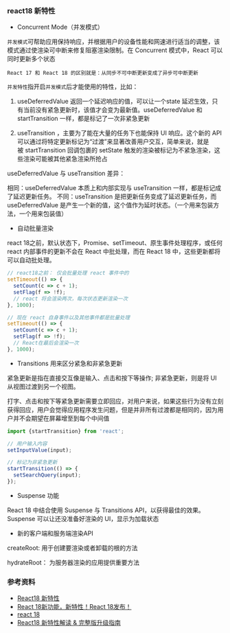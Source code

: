 
### react18 新特性

* Concurrent Mode（并发模式）

`并发模式`可帮助应用保持响应，并根据用户的设备性能和网速进行适当的调整，该模式通过使渲染可中断来修复阻塞渲染限制。在 Concurrent 模式中，React 可以同时更新多个状态

`React 17 和 React 18 的区别就是：从同步不可中断更新变成了异步可中断更新`

`并发特性`指开启`并发模式`后才能使用的特性，比如：

1. useDeferredValue
    返回一个延迟响应的值，可以让一个state 延迟生效，只有当前没有紧急更新时，该值才会变为最新值。useDeferredValue 和 startTransition 一样，都是标记了一次非紧急更新

2. useTransition
    ，主要为了能在大量的任务下也能保持 UI 响应。这个新的 API 可以通过将特定更新标记为“过渡”来显著改善用户交互，简单来说，就是被 startTransition 回调包裹的 setState 触发的渲染被标记为不紧急渲染，这些渲染可能被其他紧急渲染所抢占


useDeferredValue 与 useTransition 差异：

相同：useDeferredValue 本质上和内部实现与 useTransition 一样，都是标记成了延迟更新任务。
不同：useTransition 是把更新任务变成了延迟更新任务，而 useDeferredValue 是产生一个新的值，这个值作为延时状态。（一个用来包装方法，一个用来包装值）

* 自动批量渲染

react 18之前，默认状态下，Promise、setTimeout、原生事件处理程序，或任何 react 内部事件的更新不会在 React 中批处理，而在 React 18 中，这些更新都将可以自动批处理。

```js
// react18之前： 仅会批量处理 react 事件中的
setTimeout(() => {
  setCount(c => c + 1);
  setFlag(f => !f);
  // react 将会渲染两次，每次状态更新渲染一次
}, 1000);

// 现在 react 自身事件以及其他事件都是批量处理
setTimeout(() => {
  setCount(c => c + 1);
  setFlag(f => !f);
  // React在最后会渲染一次
}, 1000);
```

* Transitions 用来区分紧急和非紧急更新

紧急更新是指在直接交互像是输入、点击和按下等操作;
非紧急更新，则是将 UI 从视图过渡到另一个视图。

打字、点击和按下等紧急更新需要立即回应，对用户来说，如果这些行为没有立刻获得回应，用户会觉得应用程序发生问题，但是并非所有过渡都是相同的，因为用户并不会期望在屏幕增至到每个中间值

```js
import {startTransition} from 'react';

// 用户输入内容
setInputValue(input);

// 标记为非紧急更新
startTransition(() => {
  setSearchQuery(input);
});
```

* Suspense 功能

 React 18 中结合使用 Suspense 与 Transitions API，以获得最佳的效果。Suspense 可以让还没准备好渲染的 UI，显示为加载状态


* 新的客户端和服务端渲染API

createRoot: 用于创建要渲染或者卸载的根的方法

hydrateRoot： 为服务器渲染的应用提供重要方法

### 参考资料
* [React18 新特性](https://zhuanlan.zhihu.com/p/493715909)
* [React 18新功能，新特性！React 18发布！](https://secstep.com/react-18-is-now-available-on-npm/)
* [react 18](https://github.com/facebook/react/blob/main/CHANGELOG.md#1800-march-29-2022)
* [React18 新特性解读 & 完整版升级指南](https://juejin.cn/post/7094037148088664078)